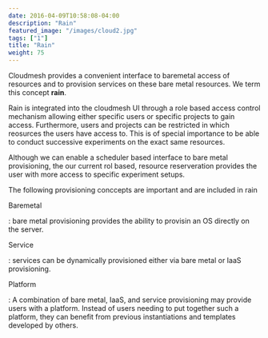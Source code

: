 ```yaml
---
date: 2016-04-09T10:58:08-04:00
description: "Rain"
featured_image: "/images/cloud2.jpg"
tags: ["1"]
title: "Rain"
weight: 75
---
```


Cloudmesh provides a convenient interface to baremetal access of
resources and to provision services on these bare metal resources. We
term this concept **rain**.

Rain is integrated into the cloudmesh UI through a role based access
control mechanism allowing either specific users or specific projects to
gain access. Furthermore, users and projects can be restricted in which
reosurces the users have access to. This is of special importance to be
able to conduct successive experiments on the exact same resources.

Although we can enable a scheduler based interface to bare metal
provisioning, the our current rol based, resource reserveration provides
the user with more access to specific experiment setups.

The following provisioning conccepts are important and are included in
rain

Baremetal

:   bare metal provisioning provides the ability to provisin an OS
    directly on the server.

Service

:   services can be dynamically provisioned either via bare metal or
    IaaS provisioning.

Platform

:   A combination of bare metal, IaaS, and service provisioning may
    provide users with a platform. Instead of users needing to put
    together such a platform, they can benefit from previous
    instantiations and templates developed by others.
